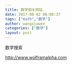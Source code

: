 ```yaml
---
title: 数学相关网站
date: 2017-08-02 06:08:37
tags: ["math","数学"]
author: wangxiuwen
categories: ["数学"]
layout: post
---
```


数学搜索

http://www.wolframalpha.com